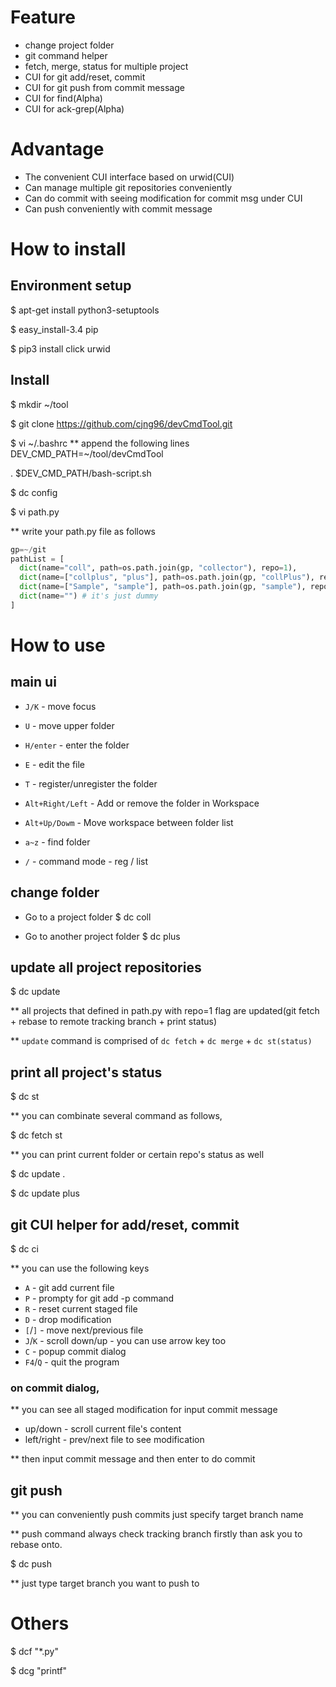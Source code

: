
# Feature
* change project folder
* git command helper 
 * fetch, merge, status for multiple project
 * CUI for git add/reset, commit
 * CUI for git push from commit message
* CUI for find(Alpha)
* CUI for ack-grep(Alpha)

# Advantage
* The convenient CUI interface based on urwid(CUI)
* Can manage multiple git repositories conveniently
* Can do commit with seeing modification for commit msg under CUI
* Can push conveniently with commit message


# How to install

## Environment setup

$ apt-get install python3-setuptools

$ easy_install-3.4 pip

$ pip3 install click urwid


## Install 

$ mkdir ~/tool

$ git clone https://github.com/cjng96/devCmdTool.git

$ vi ~/.bashrc
** append the following lines
DEV_CMD_PATH=~/tool/devCmdTool

. $DEV_CMD_PATH/bash-script.sh

$ dc config

$ vi path.py

** write your path.py file as follows
```python
gp=~/git
pathList = [
  dict(name="coll", path=os.path.join(gp, "collector"), repo=1),
  dict(name=["collplus", "plus"], path=os.path.join(gp, "collPlus"), repo=1),  # you can define multiple name for repo
  dict(name=["Sample", "sample"], path=os.path.join(gp, "sample"), repo=1),
  dict(name="") # it's just dummy
]
```

# How to use

## main ui
* `J/K` - move focus
* `U` - move upper folder
* `H/enter` - enter the folder
* `E` - edit the file
* `T` - register/unregister the folder
* `Alt+Right/Left` - Add or remove the folder in Workspace
* `Alt+Up/Dowm` - Move workspace between folder list

* `a~z` - find folder 
* `/` - command mode - reg / list



## change folder
* Go to a project folder
$ dc coll

* Go to another project folder
$ dc plus

## update all project repositories
$ dc update

** all projects that defined in path.py with repo=1 flag are updated(git fetch + rebase to remote tracking branch + print status)

** `update` command is comprised of `dc fetch` + `dc merge` + `dc st(status)`

## print all project's status
$ dc st

** you can combinate several command as follows,

$ dc fetch st

** you can print current folder or certain repo's status as well

$ dc update .

$ dc update plus

## git CUI helper for add/reset, commit
$ dc ci

** you can use the following keys
* `A` - git add current file
* `P` - prompty for git add -p command
* `R` - reset current staged file
* `D` - drop modification
* `[`/`]` - move next/previous file
* `J`/`K` - scroll down/up - you can use arrow key too
* `C` - popup commit dialog
* `F4`/`Q` - quit the program

### on commit dialog,
** you can see all staged modification for input commit message
* up/down - scroll current file's content
* left/right - prev/next file to see modification

** then input commit message and then enter to do commit


## git push
** you can conveniently push commits just specify target branch name

** push command always check tracking branch firstly than ask you to rebase onto.

$ dc push

** just type target branch you want to push to

# Others
$ dcf "*.py"

$ dcg "printf"
 

